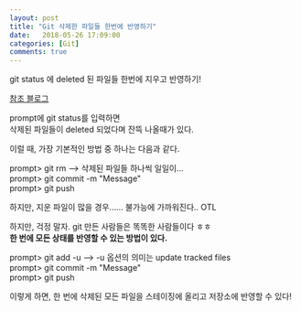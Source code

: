 ```yaml
---
layout: post
title: "Git 삭제한 파일들 한번에 반영하기"
date:   2018-05-26 17:09:00
categories: [Git]
comments: true
---
```

git status 에 deleted 된 파일들 한번에 지우고 반영하기!  
<!--more-->
  
[참조 블로그](http://devxpert.egloos.com/1034155)  
  
prompt에 git status를 입력하면  
삭제된 파일들이 deleted 되었다며 잔뜩 나올때가 있다.  
  
이럴 때, 가장 기본적인 방법 중 하나는 다음과 같다.  
  
prompt> git rm <file> --> 삭제된 파일들 하나씩 일일이...  
prompt> git commit -m "Message"  
prompt> git push  
  
하지만, 지운 파일이 많을 경우...... 불가능에 가까워진다.. OTL  
  
하지만, 걱정 말자. git 만든 사람들은 똑똑한 사람들이다 ㅎㅎ  
**한 번에 모든 상태를 반영할 수 있는 방법이 있다.**  
  
prompt> git add -u    --> -u 옵션의 의미는 update tracked files  
prompt> git commit -m "Message"  
prompt> git push  
  
이렇게 하면, 한 번에 삭제된 모든 파일을 스테이징에 올리고 저장소에 반영할 수 있다!  